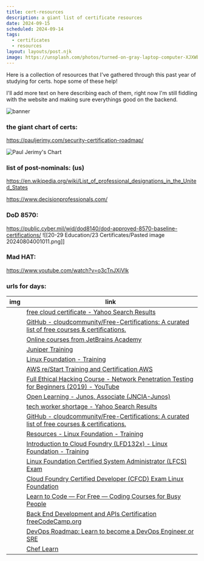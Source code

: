 ```yaml
---
title: cert-resources
description: a giant list of certificate resources
date: 2024-09-15
scheduled: 2024-09-14
tags:
  - certificates
  - resources
layout: layouts/post.njk
image: https://unsplash.com/photos/turned-on-gray-laptop-computer-XJXWbfSo2f0
---
```


Here is a collection of resources that I've gathered through this past year of studying for certs. hope some of these help! 

I'll add more text on here describing each of them, right now I'm still fiddling with the website and making sure everythings good on the backend. 

![banner](https://imagedelivery.net/h6duaPVMwqSx6OPYA68aOw/e01265d8-6a52-4262-68f5-988674e43900/public)


### the giant chart of certs:

https://pauljerimy.com/security-certification-roadmap/

![Paul Jerimy's Chart](https://imagedelivery.net/h6duaPVMwqSx6OPYA68aOw/9489d05a-3d3a-43f3-939f-1afa0e98d100/public)


### list of post-nominals: (us)
https://en.wikipedia.org/wiki/List_of_professional_designations_in_the_United_States

https://www.decisionprofessionals.com/

### DoD 8570: 
https://public.cyber.mil/wid/dod8140/dod-approved-8570-baseline-certifications/
![[20-29 Education/23 Certificates/Pasted image 20240804001011.png]]

### Mad HAT: 
https://www.youtube.com/watch?v=o3cTnJXjVlk

### urls for days:
| img | link |
|--------|------|
|  | [free cloud certificate - Yahoo Search Results](https://search.yahoo.com/search?p=free+cloud+certificate&fr=opensearch)|
|  | [GitHub - cloudcommunity/Free-Certifications: A curated list of free courses & certifications.](https://github.com/cloudcommunity/Free-Certifications)|
|  | [Online courses from JetBrains Academy](https://www.jetbrains.com/academy/)|
|  | [Juniper Training](https://learningportal.juniper.net/juniper/user_activity_info.aspx?id=11478)|
|  | [Linux Foundation - Training](https://training.linuxfoundation.org/resources/?_sft_content_type=free-course)|
|  | [AWS re/Start Training and Certification AWS](https://aws.amazon.com/training/restart/)|
|  | [Full Ethical Hacking Course - Network Penetration Testing for Beginners (2019) - YouTube](https://www.youtube.com/watch?v=3Kq1MIfTWCE)|
|  | [Open Learning - Junos, Associate (JNCIA-Junos)](https://learningportal.juniper.net/juniper/user_activity_info.aspx?id=12035)|
|  | [tech worker shortage - Yahoo Search Results](https://search.yahoo.com/search;_ylt=AwrFGPYhBNdiw.EBxydXNyoA;_ylc=X1MDMjc2NjY3OQRfcgMyBGZyA29wZW5zZWFyY2gEZnIyA3NiLXRvcARncHJpZANvM2RiVERLY1RzQ2R5a3dKc3ppM3RBBG5fcnNsdAMwBG5fc3VnZwMxBG9yaWdpbgNzZWFyY2gueWFob28uY29tBHBvcwMwBHBxc3RyAwRwcXN0cmwDMARxc3RybAMyMARxdWVyeQN0ZWNoJTIwd29ya2VyJTIwc2hvcnRhZ2UEdF9zdG1wAzE2NTgyNTkyNDc-?p=tech+worker+shortage&fr2=sb-top&fr=opensearch)|
|  | [GitHub - cloudcommunity/Free-Certifications: A curated list of free courses & certifications.](https://github.com/cloudcommunity/Free-Certifications)|
|  | [Resources - Linux Foundation - Training](https://training.linuxfoundation.org/resources/?_sft_content_type=free-course)|
|  | [Introduction to Cloud Foundry (LFD132x) - Linux Foundation - Training](https://training.linuxfoundation.org/training/introduction-to-cloud-foundry-lfd132x/)|
|  | [Linux Foundation Certified System Administrator (LFCS) Exam](https://training.linuxfoundation.org/certification/linux-foundation-certified-sysadmin-lfcs/)|
|  | [Cloud Foundry Certified Developer (CFCD) Exam Linux Foundation](https://training.linuxfoundation.org/certification/cloud-foundry-certified-developer-cfcd/)|
|  | [Learn to Code — For Free — Coding Courses for Busy People](https://www.freecodecamp.org/)|
|  | [Back End Development and APIs Certification freeCodeCamp.org](https://www.freecodecamp.org/learn/back-end-development-and-apis/)|
|  | [DevOps Roadmap: Learn to become a DevOps Engineer or SRE](https://roadmap.sh/devops)|
|  | [Chef Learn](https://id.learn.chef.io/login?state=hKFo2SBPYjVBU2otZFZvdUE4alJEekdoSk03QzN6bTI1eHM0Y6FupWxvZ2luo3RpZNkgazFfQ19SdDZ3Sm5EeElDeUlBeUVKTFVaVzA2V2czc3GjY2lk2SBHcko4YUNCNGk1UlhmYkZpSVE2dEx1bVFPdHRXOUJUQw&client=GrJ8aCB4i5RXfbFiIQ6tLumQOttW9BTC&protocol=samlp&RelayState=ed91c950-3a4f-4178-9f42-4e0113&SAMLRequest=fVPbctowEH3PV3j87hsTLtYAM2CS1B0KDjhtpy8dIa%2BLZmzJldYJ%2BftKDimQafGLRqvds%2BecXY81rauGzFrciw38bkHjjeMc6kpo0j1N3FYJIqnmmghagybIyHb2ZUl6fkgaJVEyWbkXRddrqNagkEthi9LFxF2v7pbrh3T1sz8YwXAQj9goZAWjRTgq2cAE%2B%2FEtgx2L4mHU3wHt2cKvoLTBmLgG0t4dJ1PymRegVqbjxL070LqpwEkF87tGWreQCo1UoCkKez0vHHpRnEcx6YekF%2F6wWQujnwuKHfIesdEkCHjhV0CV8NkeSp%2FLoDMmeFCfRzSZ3%2FL%2B5nu5u%2Bfp4wCXbf24RvwWz%2FPE4mVHf%2BZcFFz8um7M7i1Jk095nnnZeptbiNm7XYkUuq1BbUE9cwZPm%2BWJ4iU%2FaqYZMGn1IwTYUM8yDtxp59PYXkjnh5paPh%2F1jYPzjFNNQ6y16SKTFWevXdx%2B91LVFP8vLfKjLsILr%2BxSSSt0A4yXHAr3L8ysquRLooCimR6qFlwnuGh%2BXE8oumU1biAc0EmMTKq4tgODA2V4VHlSep6eVGb7NlBOry4oI8zmmXBmjhepCjtHYKZ3rqghLxUeTfon%2BBvr4Art6c378%2FmfN%2F0D)|




